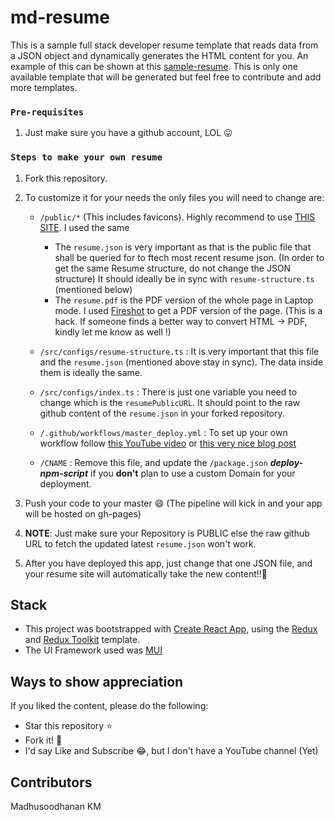 # md-resume

This is a sample full stack developer resume template that reads data from a JSON object and dynamically generates the HTML content for you. An example of this can be shown at this [sample-resume](https://resume.madhukm.com/). This is only one available template that will be generated but feel free to contribute and add more templates.

### `Pre-requisites`

1. Just make sure you have a github account, LOL 😛

### `Steps to make your own resume`

1. Fork this repository.
2. To customize it for your needs the only files you will need to change are:

   - `/public/*` (This includes favicons). Highly recommend to use [THIS SITE](https://convertio.co/jpg-ico/). I used the same

     - The `resume.json` is very important as that is the public file that shall be queried for to ftech most recent resume json. (In order to get the same Resume structure, do not change the JSON structure) It should ideally be in sync with `resume-structure.ts` (mentioned below)
     - The `resume.pdf` is the PDF version of the whole page in Laptop mode. I used [Fireshot](https://chrome.google.com/webstore/detail/take-webpage-screenshots/mcbpblocgmgfnpjjppndjkmgjaogfceg?hl=en) to get a PDF version of the page. (This is a hack. If someone finds a better way to convert HTML -> PDF, kindly let me know as well !)

   - `/src/configs/resume-structure.ts` : It is very important that this file and the `resume.json` (mentioned above stay in sync). The data inside them is ideally the same.
   - `/src/configs/index.ts` : There is just one variable you need to change which is the `resumePublicURL`. It should point to the raw github content of the `resume.json` in your forked repository.
   - `/.github/workflows/master_deploy.yml` : To set up your own workflow follow [this YouTube video](https://www.youtube.com/watch?v=N63C0mkFDFw) or [this very nice blog post](https://keithweaver.ca/lesson/deploy-react-gh-pages-using-github-actions)
   - `/CNAME` : Remove this file, and update the `/package.json` **_deploy-npm-script_** if you **don't** plan to use a custom Domain for your deployment.

3. Push your code to your master 😄 (The pipeline will kick in and your app will be hosted on gh-pages)
4. **NOTE**: Just make sure your Repository is PUBLIC else the raw github URL to fetch the updated latest `resume.json` won't work.
5. After you have deployed this app, just change that one JSON file, and your resume site will automatically take the new content!!🤗

## Stack

- This project was bootstrapped with [Create React App](https://github.com/facebook/create-react-app), using the [Redux](https://redux.js.org/) and [Redux Toolkit](https://redux-toolkit.js.org/) template.
- The UI Framework used was [MUI](https://material-ui.com/)

## Ways to show appreciation

If you liked the content, please do the following:

- Star this repository ⭐
- Fork it! 🍴
- I'd say Like and Subscribe 😂, but I don't have a YouTube channel (Yet)

## Contributors

Madhusoodhanan KM
